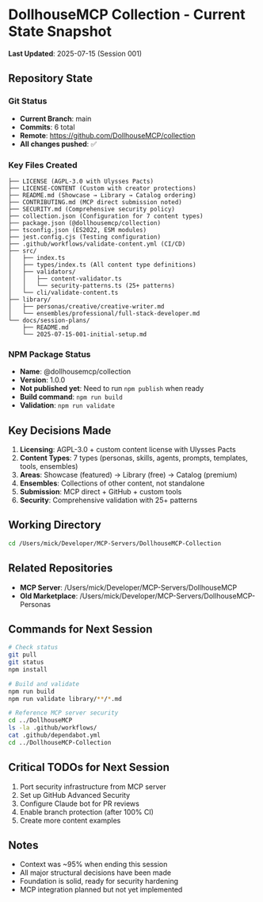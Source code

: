 # DollhouseMCP Collection - Current State Snapshot

**Last Updated**: 2025-07-15 (Session 001)

## Repository State

### Git Status
- **Current Branch**: main
- **Commits**: 6 total
- **Remote**: https://github.com/DollhouseMCP/collection
- **All changes pushed**: ✅

### Key Files Created
```
├── LICENSE (AGPL-3.0 with Ulysses Pacts)
├── LICENSE-CONTENT (Custom with creator protections)
├── README.md (Showcase → Library → Catalog ordering)
├── CONTRIBUTING.md (MCP direct submission noted)
├── SECURITY.md (Comprehensive security policy)
├── collection.json (Configuration for 7 content types)
├── package.json (@dollhousemcp/collection)
├── tsconfig.json (ES2022, ESM modules)
├── jest.config.cjs (Testing configuration)
├── .github/workflows/validate-content.yml (CI/CD)
├── src/
│   ├── index.ts
│   ├── types/index.ts (All content type definitions)
│   ├── validators/
│   │   ├── content-validator.ts
│   │   └── security-patterns.ts (25+ patterns)
│   └── cli/validate-content.ts
├── library/
│   ├── personas/creative/creative-writer.md
│   └── ensembles/professional/full-stack-developer.md
└── docs/session-plans/
    ├── README.md
    └── 2025-07-15-001-initial-setup.md
```

### NPM Package Status
- **Name**: @dollhousemcp/collection
- **Version**: 1.0.0
- **Not published yet**: Need to run `npm publish` when ready
- **Build command**: `npm run build`
- **Validation**: `npm run validate`

## Key Decisions Made

1. **Licensing**: AGPL-3.0 + custom content license with Ulysses Pacts
2. **Content Types**: 7 types (personas, skills, agents, prompts, templates, tools, ensembles)
3. **Areas**: Showcase (featured) → Library (free) → Catalog (premium)
4. **Ensembles**: Collections of other content, not standalone
5. **Submission**: MCP direct + GitHub + custom tools
6. **Security**: Comprehensive validation with 25+ patterns

## Working Directory
```bash
cd /Users/mick/Developer/MCP-Servers/DollhouseMCP-Collection
```

## Related Repositories
- **MCP Server**: /Users/mick/Developer/MCP-Servers/DollhouseMCP
- **Old Marketplace**: /Users/mick/Developer/MCP-Servers/DollhouseMCP-Personas

## Commands for Next Session
```bash
# Check status
git pull
git status
npm install

# Build and validate
npm run build
npm run validate library/**/*.md

# Reference MCP server security
cd ../DollhouseMCP
ls -la .github/workflows/
cat .github/dependabot.yml
cd ../DollhouseMCP-Collection
```

## Critical TODOs for Next Session
1. Port security infrastructure from MCP server
2. Set up GitHub Advanced Security
3. Configure Claude bot for PR reviews
4. Enable branch protection (after 100% CI)
5. Create more content examples

## Notes
- Context was ~95% when ending this session
- All major structural decisions have been made
- Foundation is solid, ready for security hardening
- MCP integration planned but not yet implemented
